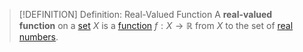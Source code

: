 >[!DEFINITION] Definition: Real-Valued Function
>A **real-valued function** on a [set](../../../Set%20Theory/Set.md) $X$ is a [function](../../Functions/Function.md) $f: X \to \mathbb{R}$ from $X$ to the set of [real numbers](../../../Algebra/Fields/Real%20Numbers/The%20Field%20of%20the%20Real%20Numbers.md).